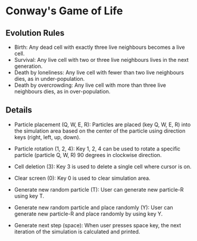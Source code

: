 # Conway's Game of Life

## Evolution Rules
*	Birth: Any dead cell with exactly three live neighbours becomes a live cell.
*	Survival: Any live cell with two or three live neighbours lives in the next generation.
*	Death by loneliness: Any live cell with fewer than two live neighbours dies, as in under-population.
*	Death by overcrowding: Any live cell with more than three live neighbours dies, as in over-population.

## Details

*	Particle placement (Q, W, E, R): Particles are placed (key Q, W, E, R) into the simulation area based on the center of the particle using direction keys (right, left, up, down).

*	Particle rotation (1, 2, 4): Key 1, 2, 4 can be used to rotate a specific particle (particle Q, W, R) 90 degrees in clockwise direction.

*	Cell deletion (3): Key 3 is used to delete a single cell where cursor is on.

*	Clear screen (0): Key 0 is used to clear simulation area.

*	Generate new random particle (T): User can generate new particle-R using key T.

*	Generate new random particle and place randomly (Y): User can generate new particle-R and place randomly by using key Y.

*	Generate next step (space): When user presses space key, the next iteration of the simulation is calculated and printed.
